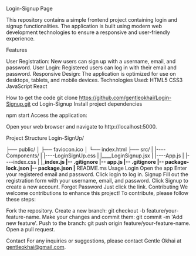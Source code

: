 Login-Signup Page


This repository contains a simple frontend project containing login and signup functionalities. The application is built using modern web development technologies to ensure a responsive and user-friendly experience.

Features

User Registration: New users can sign up with a username, email, and password.
User Login: Registered users can log in with their email and password.
Responsive Design: The application is optimized for use on desktops, tablets, and mobile devices.
Technologies Used:
HTML5
CSS3
JavaScript
React

How to get the code
git clone https://github.com/gentleokhai/Login-Signup.git
cd Login-Signup
Install project dependencies

npm start
Access the application:

Open your web browser and navigate to http://localhost:5000.

Project Structure
Login-SignUp/

├── public/
│   ├── faviocon.ico
│   └── index.html
├── src/
|    |----Components/
|         |----LoginSignUp.css
|         |____LoginSignup.jsx
|    |----App.js
|    |----index.css
|    |___index.js
|-- .gitignore
|-- app.js
|-- .gitignore
|-- package-lock.json
|-- package.json
|__ README.ms
Usage
Login
Open the app
Enter your registered email and password.
Click login to log in.
Signup
Fill out the registration form with your username, email, and password.
Click Signup to create a new account.
Forgot Password
Just click the link.
Contributing
We welcome contributions to enhance this project! To contribute, please follow these steps:

Fork the repository.
Create a new branch: git checkout -b feature/your-feature-name.
Make your changes and commit them: git commit -m 'Add new feature'.
Push to the branch: git push origin feature/your-feature-name.
Open a pull request.

Contact
For any inquiries or suggestions, please contact Gentle Okhai at gentleokhai@gmail.com.
